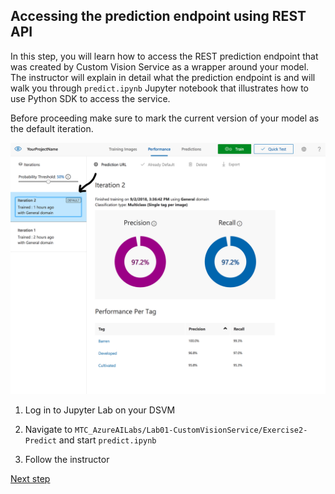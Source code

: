 ## Accessing the prediction endpoint using REST API

In this step, you will learn how to access the REST prediction endpoint that was created by Custom Vision Service as a wrapper around your model. The instructor will explain in detail what the prediction endpoint is and will walk you through `predict.ipynb` Jupyter notebook that illustrates how to use Python SDK to access the service.

Before proceeding make sure to mark the current version of your model as the default iteration.

![Mark iteration](images/img12.PNG)


1. Log in to Jupyter Lab on your DSVM

2. Navigate to `MTC_AzureAILabs/Lab01-CustomVisionService/Exercise2-Predict` and start `predict.ipynb`

3. Follow the instructor

[Next step](https://github.com/Microsoft/MTC_AzureAILabs/tree/master/Lab01%20-%20Image%20Classification%20with%20Custom%20Vision%20Service/Step4-Deploy)

